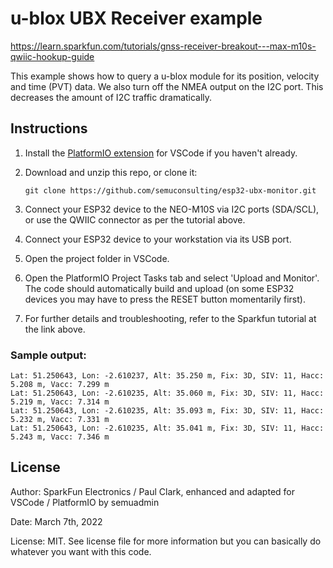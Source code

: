 
# u-blox UBX Receiver example

https://learn.sparkfun.com/tutorials/gnss-receiver-breakout---max-m10s-qwiic-hookup-guide

This example shows how to query a u-blox module for its position, velocity and time (PVT) data.
We also turn off the NMEA output on the I2C port. This decreases the amount of I2C traffic dramatically.


## Instructions

1. Install the [PlatformIO extension](https://docs.platformio.org/en/latest/integration/ide/vscode.html) for VSCode if you haven't already.
1. Download and unzip this repo, or clone it:

    ```shell
    git clone https://github.com/semuconsulting/esp32-ubx-monitor.git
    ```

1. Connect your ESP32 device to the NEO-M10S via I2C ports (SDA/SCL), or use the QWIIC connector as per the tutorial above.
1. Connect your ESP32 device to your workstation via its USB port.
1. Open the project folder in VSCode.
1. Open the PlatformIO Project Tasks tab and select 'Upload and Monitor'. The code should automatically build and upload (on some ESP32 devices you may have to press the RESET button momentarily first).
1. For further details and troubleshooting, refer to the Sparkfun tutorial at the link above.

### Sample output:

```
Lat: 51.250643, Lon: -2.610237, Alt: 35.250 m, Fix: 3D, SIV: 11, Hacc: 5.208 m, Vacc: 7.299 m
Lat: 51.250643, Lon: -2.610235, Alt: 35.060 m, Fix: 3D, SIV: 11, Hacc: 5.219 m, Vacc: 7.314 m
Lat: 51.250643, Lon: -2.610235, Alt: 35.093 m, Fix: 3D, SIV: 11, Hacc: 5.232 m, Vacc: 7.331 m
Lat: 51.250643, Lon: -2.610235, Alt: 35.041 m, Fix: 3D, SIV: 11, Hacc: 5.243 m, Vacc: 7.346 m
```

## License

Author: SparkFun Electronics / Paul Clark, enhanced and adapted for VSCode / PlatformIO by semuadmin
  
Date: March 7th, 2022

License: MIT. See license file for more information but you can basically do whatever you want with this code.
